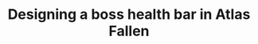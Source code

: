 ---
layout: case-study
title: "Designing a boss health bar in Atlas Fallen"
hero-image: #/assets/images/
hero-caption: ""
summary-problem: "Add multiple heathbars to the HUD in the least obtrusive way possible"
summary-solution: "Segmented icons doubling as health bars; dynamic opacity of health bars"
summary-outcome: ""
---